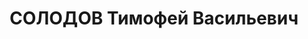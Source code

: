 ---
title: СОЛОДОВ Тимофей Васильевич
description: 'Род. в 1901, Самарская губ., обр.: высшее. Проживал: г. Красноярск.
  Зам. начальника паровозной службы КЖД.

  Арестован 09.02.1937. Обв.: антисоветская деятельность, террористическая деятельность.
  Приговор: выездная сессия ВК ВС СССР, 15.07.1938 – ВМН. Расстрелян 15.07.1938, в
  г. Красноярске.

  Реабилитирован ВК ВС СССР 29.05.1958'
---